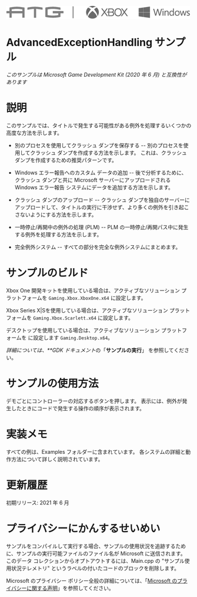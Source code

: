 ![](./media/image1.png)

# AdvancedExceptionHandling サンプル

*このサンプルは Microsoft Game Development Kit (2020 年 6 月) と互換性があります*

# 説明

このサンプルでは、タイトルで発生する可能性がある例外を処理するいくつかの高度な方法を示します。

- 別のプロセスを使用してクラッシュ ダンプを保存する -- 別のプロセスを使用してクラッシュ ダンプを作成する方法を示します。 これは、クラッシュ ダンプを作成するための推奨パターンです。

- Windows エラー報告へのカスタム データの追加 -- 後で分析するために、クラッシュ ダンプと共に Microsoft サーバーにアップロードされる Windows エラー報告 システムにデータを追加する方法を示します。

- クラッシュ ダンプのアップロード -- クラッシュ ダンプを独自のサーバーにアップロードして、タイトルの実行に干渉せず、より多くの例外を引き起こさないようにする方法を示します。

- 一時停止/再開中の例外の処理 (PLM) -- PLM の一時停止/再開パス中に発生する例外を処理する方法を示します。

- 完全例外システム -- すべての部分を完全な例外システムにまとめます。

# サンプルのビルド

Xbox One 開発キットを使用している場合は、アクティブなソリューション プラットフォームを `Gaming.Xbox.XboxOne.x64` に設定します。

Xbox Series X|Sを使用している場合は、アクティブなソリューション プラットフォームを `Gaming.Xbox.Scarlett.x64` に設定します。

デスクトップを使用している場合は、アクティブなソリューション プラットフォームを に設定します `Gaming.Desktop.x64`。

*詳細については、**GDK ドキュメント*の「__サンプルの実行__」 を参照してください。

# サンプルの使用方法

デモごとにコントローラーの対応するボタンを押します。 表示には、例外が発生したときにコードで発生する操作の順序が表示されます。

# 実装メモ

すべての例は、Examples フォルダーに含まれています。 各システムの詳細と動作方法について詳しく説明されています。

# 更新履歴

初期リリース: 2021 年 6 月

# プライバシーにかんするせいめい

サンプルをコンパイルして実行する場合、サンプルの使用状況を追跡するために、サンプルの実行可能ファイルのファイル名が Microsoft に送信されます。 このデータ コレクションからオプトアウトするには、Main.cpp の "サンプル使用状況テレメトリ" というラベルの付いたコードのブロックを削除します。

Microsoft のプライバシー ポリシー全般の詳細については、「[Microsoft のプライバシーに関する声明](https://privacy.microsoft.com/en-us/privacystatement/)」を参照してください。


